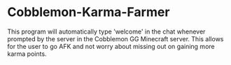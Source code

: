 # Cobblemon-Karma-Farmer
This program will automatically type 'welcome' in the chat whenever prompted by the server in the Cobblemon GG Minecraft server. This allows for the user to go AFK and not worry about missing out on gaining more karma points.  
